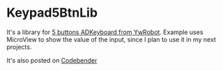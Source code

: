 Keypad5BtnLib
=============

It's a library for [5 buttons ADKeyboard from YwRobot](http://www.buychina.com/items/ywrobot-studio-arduino-electronic-building-blocks-ad-keyboard-analog-keyboards-modules-sppvmpsooko). Example uses MicroView to show the value of the input, since I plan to use it in my next projects. 

It's also posted on [Codebender](https://codebender.cc/sketch:51043)

